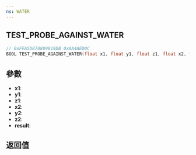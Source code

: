 ```yaml
---
ns: WATER
---
```

## TEST_PROBE_AGAINST_WATER

```c
// 0xFFA5D878809819DB 0xAA4AE00C
BOOL TEST_PROBE_AGAINST_WATER(float x1, float y1, float z1, float x2, float y2, float z2, Vector3* result);
```


## 參數
* **x1**: 
* **y1**: 
* **z1**: 
* **x2**: 
* **y2**: 
* **z2**: 
* **result**: 

## 返回值
